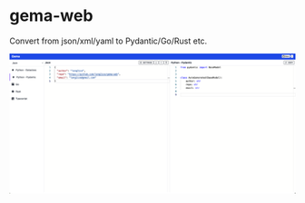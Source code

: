 # gema-web

Convert from json/xml/yaml to Pydantic/Go/Rust etc.

![screenshot](./images/screenshot.png)